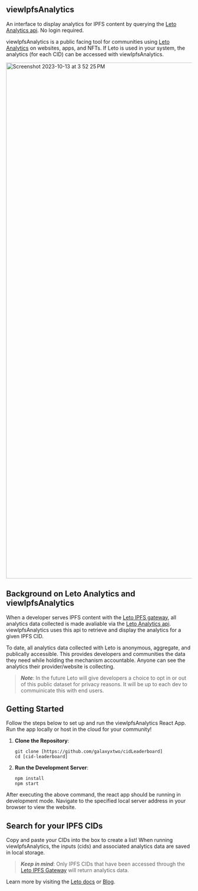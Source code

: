 ## viewIpfsAnalytics

An interface to display analytics for IPFS content by querying the [Leto Analytics api](https://letodev.gitbook.io/getting-started/documentation/analytics-rest-api). No login required.

viewIpfsAnalytics is a public facing tool for communities using [Leto Analytics](https://leto.gg/) on websites, apps, and NFTs. If Leto is used in your system, the analytics (for each CID) can be accessed with viewIpfsAnalytics.

<img width="1398" alt="Screenshot 2023-10-13 at 3 52 25 PM" src="https://github.com/galaxyxtwo/viewIpfsAnalytics/assets/90220293/acf81291-de24-4c1b-a974-e1e725747ba7">


## Background on Leto Analytics and viewIpfsAnalytics
When a developer serves IPFS content with the [Leto IPFS gateway](https://letodev.gitbook.io/getting-started/documentation/ipfs-gateway-api), all analytics data collected is made avaliable via the [Leto Analytics api](https://letodev.gitbook.io/getting-started/documentation/analytics-rest-api). viewIpfsAnalytics uses this api to retrieve and display the analytics for a given IPFS CID. 

To date, all analytics data collected with Leto is anonymous, aggregate, and publically accessible. This provides developers and communities the data they need while holding the mechanism accountable. Anyone can see the analytics their provider/website is collecting. 

> **_Note_**: In the future Leto will give developers a choice to opt in or out of this public dataset for privacy reasons. It will be up to each dev to commuinicate this with end users.

## Getting Started
Follow the steps below to set up and run the viewIpfsAnalytics React App. Run the app locally or host in the cloud for your community!

1. **Clone the Repository**:
  
    ```
    git clone [https://github.com/galaxyxtwo/cidLeaderboard]
    cd [cid-leaderboard]
    
2. **Run the Development Server**:
    ```
    npm install
    npm start
    ```

  After executing the above command, the react app should be running in development mode. Navigate to the specified local server address in your browser to view the website.


## Search for your IPFS CIDs
Copy and paste your CIDs into the box to create a list! When running viewIpfsAnalytics, the inputs (cids) and associated analytics data are saved in local storage.

  
> **_Keep in mind_**: Only IPFS CIDs that have been accessed through the [Leto IPFS Gateway](https://letodev.gitbook.io/getting-started/documentation/ipfs-gateway-api) will return analytics data.

Learn more by visiting the [Leto docs](https://letodev.gitbook.io/getting-started/) or [Blog](https://blog.leto.gg/).
